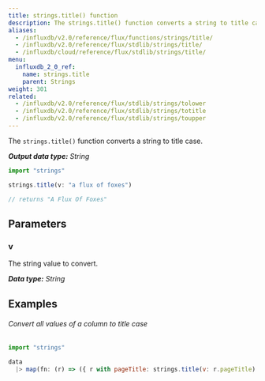 ```yaml
---
title: strings.title() function
description: The strings.title() function converts a string to title case.
aliases:
  - /influxdb/v2.0/reference/flux/functions/strings/title/
  - /influxdb/v2.0/reference/flux/stdlib/strings/title/
  - /influxdb/cloud/reference/flux/stdlib/strings/title/
menu:
  influxdb_2_0_ref:
    name: strings.title
    parent: Strings
weight: 301
related:
  - /influxdb/v2.0/reference/flux/stdlib/strings/tolower
  - /influxdb/v2.0/reference/flux/stdlib/strings/totitle
  - /influxdb/v2.0/reference/flux/stdlib/strings/toupper
---
```


The `strings.title()` function converts a string to title case.

_**Output data type:** String_

```js
import "strings"

strings.title(v: "a flux of foxes")

// returns "A Flux Of Foxes"
```

## Parameters

### v
The string value to convert.

_**Data type:** String_

## Examples

###### Convert all values of a column to title case
```js
import "strings"

data
  |> map(fn: (r) => ({ r with pageTitle: strings.title(v: r.pageTitle) }))
```
